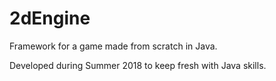 # 2dEngine
Framework for a game made from scratch in Java.

Developed during Summer 2018 to keep fresh with Java skills.
